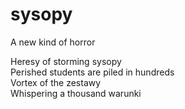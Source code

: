 # sysopy
A new kind of horror

Heresy of storming sysopy  
Perished students are piled in hundreds  
Vortex of the zestawy  
Whispering a thousand warunki  
